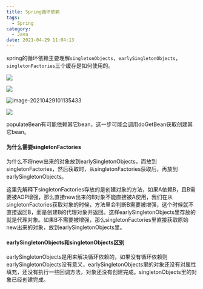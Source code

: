 ```yaml
---
title: Spring循环依赖
tags:
  - Spring
category:
  - Java
date: 2021-04-29 11:04:13
---
```



spring的循环依赖主要理解`singletonObjects`，`earlySingletonObjects`，`singletonFactories`三个缓存是如何使用的。

![](https://blog.abely.store/image-20210429095224398.png)

![](https://blog.abely.store/image-20210429095643931.png)

![image-20210429101135433](https://blog.abely.store/image-20210429101135433.png)

![](https://blog.abely.store/12.svg)



populateBean有可能依赖其它bean，这一步可能会调用doGetBean获取创建其它bean。



#### 为什么需要singletonFactories

为什么不将new出来的对象放到earlySingletonObjects，而放到singletonFactories，然后获取时，从singletonFactories获取后，再放到earlySingletonObjects。

这里先解释下singletonFactories存放的是创建对象的方法，如果A依赖B，且B需要被AOP增强，那么直接new出来的B对象不能直接被A使用，我们在从singletonFactories获取对象的时候，方法里会判断B需要被增强，这个时候就不直接返回B，而是创建B的代理对象并返回。这样earlySingletonObjects里存放的就是代理对象。如果B不需要被增强，那么singletonFactories里直接获取原始new出来的对象，放到earlySingletonObjects里。



#### earlySingletonObjects和singletonObjects区别

earlySingletonObjects是用来解决循环依赖的，如果没有循环依赖则earlySingletonObjects没有意义，earlySingletonObjects里的对象还没有对属性填充，还没有执行一些回调方法，对象还没有创建完成。singletonObjects里的对象已经创建完成。